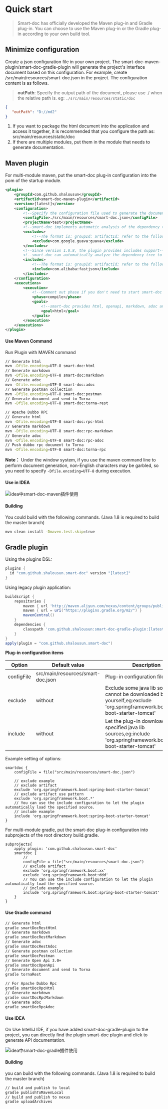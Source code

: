 # Quick start

> Smart-doc has officially developed the Maven plug-in and Gradle plug-in. You can choose to use the Maven plug-in or the Gradle plug-in according to your own build tool.


## Minimize configuration

Create a json configuration file in your own project. The smart-doc-maven-plugin/smart-doc-gradle-plugin will generate the project's interface document based on this configuration. For example, create /src/main/resources/smart-doc.json in the project. The configuration content is as follows.
> **outPath**: Specify the output path of the document, please use ./ when the relative path is. eg: `./src/main/resources/static/doc`
```json
{
   "outPath": "D://md2" 
}
```
1. If you want to package the html document into the application and access it together, it is recommended that you configure the path as: src/main/resources/static/doc
2. If there are multiple modules, put them in the module that needs to generate documentation.

## Maven plugin

For multi-module maven, put the smart-doc plug-in configuration into the pom of the startup module.

```xml
<plugin>
    <groupId>com.github.shalousun</groupId>
    <artifactId>smart-doc-maven-plugin</artifactId>
    <version>[latest]</version>
    <configuration>
        <!--Specify the configuration file used to generate the document-->
        <configFile>./src/main/resources/smart-doc.json</configFile>
        <projectName>test</projectName>
        <!--smart-doc implements automatic analysis of the dependency tree to load the source code of third-party dependencies. If some framework dependency libraries are not loaded, an error is reported, then use excludes to exclude-->
        <excludes>
            <!--The format is: groupId: artifactId; refer to the following-->
            <exclude>com.google.guava:guava</exclude>
        </excludes>
        <!--Since version 1.0.8, the plugin provides includes support-->
        <!--smart-doc can automatically analyze the dependency tree to load all dependent source code. In principle, it will affect the efficiency of document construction, so you can use includes to let the plugin load the components you configure.-->
        <includes>
            <!--The format is: groupId: artifactId; refer to the following-->
            <include>com.alibaba:fastjson</include>
        </includes>
    </configuration>
    <executions>
        <execution>
            <!--Comment out phase if you don't need to start smart-doc when compiling-->
            <phase>compile</phase>
            <goals>
                <!--smart-doc provides html, openapi, markdown, adoc and other goals-->
                <goal>html</goal>
            </goals>
        </execution>
    </executions>
</plugin>
```

#### Use Maven Command

Run Plugin with MAVEN command
```bash
// Generate html
mvn -Dfile.encoding=UTF-8 smart-doc:html
// Generate markdown
mvn -Dfile.encoding=UTF-8 smart-doc:markdown
// Generate adoc
mvn -Dfile.encoding=UTF-8 smart-doc:adoc
// Generate postman collection
mvn -Dfile.encoding=UTF-8 smart-doc:postman
// Generate document and send to Torna
mvn -Dfile.encoding=UTF-8 smart-doc:torna-rest

// Apache Dubbo RPC
// Generate html
mvn -Dfile.encoding=UTF-8 smart-doc:rpc-html
// Generate markdown
mvn -Dfile.encoding=UTF-8 smart-doc:rpc-markdown
// Generate adoc
mvn -Dfile.encoding=UTF-8 smart-doc:rpc-adoc
// Push dubbo rpc document to Torna
mvn -Dfile.encoding=UTF-8 smart-doc:torna-rpc
```

**Note：** Under the window system, if you use the maven command line to perform document generation, non-English characters may be garbled, so you need to specify `-Dfile.encoding=UTF-8` during execution.


#### Use in IDEA

![idea中smart-doc-maven插件使用](https://gitee.com/smart-doc-team/smart-doc-maven-plugin/raw/master/images/idea.png "maven_plugin_tasks.png")

#### Building

You could build with the following commands. (Java 1.8 is required to build the master branch)

```bash
mvn clean install -Dmaven.test.skip=true
```


## Gradle plugin

Using the plugins DSL:
```gradle
plugins {
  id "com.github.shalousun.smart-doc" version "[latest]"
}
```

Using legacy plugin application:
```gradle
buildscript {
    repositories {
        maven { url 'http://maven.aliyun.com/nexus/content/groups/public/' }
        maven { url = uri("https://plugins.gradle.org/m2/") }
        mavenCentral()
    }
    dependencies {
        classpath 'com.github.shalousun:smart-doc-gradle-plugin:[latest]'
    }
}
apply(plugin = "com.github.shalousun.smart-doc")
```

**Plug-in configuration items**

| Option | Default value | Description |
| ------ | ------------- | ----------- |
|configFile|src/main/resources/smart-doc.json|Plug-in configuration file|
|exclude|	without|Exclude some java lib sources that cannot be downloaded by yourself,eg:exclude 'org.springframework.boot:spring-boot-starter-tomcat' |
|include|	without|Let the plug-in download the specified java lib sources,eg:include 'org.springframework.boot:spring-boot-starter-tomcat' |

Example setting of options:
```
smartdoc {
    configFile = file("src/main/resources/smart-doc.json")
    
    // exclude example
    // exclude artifact
    exclude 'org.springframework.boot:spring-boot-starter-tomcat'
    // exclude artifact use pattern
    exclude 'org.springframework.boot.*'
    // You can use the include configuration to let the plugin automatically load the specified source.
    // include example
    include 'org.springframework.boot:spring-boot-starter-tomcat'
}
```
For multi-module gradle, put the smart-doc plug-in configuration into subprojects of the root directory build.gradle.
```
subprojects{
    apply plugin: 'com.github.shalousun.smart-doc'
    smartdoc {
        //
        configFile = file("src/main/resources/smart-doc.json")
        // exclude artifact
        exclude 'org.springframework.boot:xx'
        exclude 'org.springframework.boot:ddd'
        // You can use the include configuration to let the plugin automatically load the specified source.
        // include example
        include 'org.springframework.boot:spring-boot-starter-tomcat'
    }
}
```


#### Use Gradle command
```bash
// Generate html
gradle smartDocRestHtml
// Generate markdown
gradle smartDocRestMarkdown
// Generate adoc
gradle smartDocRestAdoc
// Generate postman collection
gradle smartDocPostman
// Generate Open Api 3.0+
gradle smartDocOpenApi
// Generate document and send to Torna
gradle tornaRest

// For Apache Dubbo Rpc
gradle smartDocRpcHtml
// Generate markdown
gradle smartDocRpcMarkdown
// Generate adoc
gradle smartDocRpcAdoc
```


#### Use IDEA
On Use IntelliJ IDE, if you have added smart-doc-gradle-plugin to the project, you can directly find the plugin smart-doc plugin and click to generate API documentation.

![idea中smart-doc-gradle插件使用](../_images/idea.png "usage.png")

#### Building
you can build with the following commands. (Java 1.8 is required to build the master branch)

```bash
// build and publish to local
gradle publishToMavenLocal
// build and publish to nexus
gradle uploadArchives
```